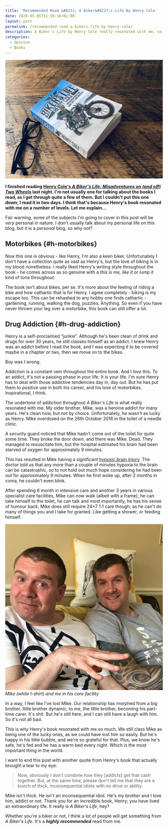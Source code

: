 ```yaml
---
title: 'Recommended Read &#8211; A Biker&#8217;s Life By Henry Cole'
date: 2020-05-05T11:59:16+01:00
layout: post
permalink: /recommended-read-a-bikers-life-by-henry-cole/
description: A Biker's Life by Henry Cole really resonated with me, so I wanted to talk a little about what I enjoyed about the book and what I took from it.
categories:
  - Opinion
  - Books
---
```

![](/assets/images/a-bikers-life-book.jpg)

**I finished reading [Henry Cole's _A Biker's Life: Misadventures on (and off) Two Wheels_](https://amzn.to/2MwTy2c) last night. I'm not usually one for talking about the books I read, as I get through quite a few of them. But I couldn't put this one down; I read it in two days. I think that's because Henry's book resonated with me on a number of levels. Let me explain&#8230;**

Fair warning, some of the subjects I'm going to cover in this post will be _very_ personal in nature. I don't usually talk about my personal life on this blog, but it is a _personal_ blog, so why not?

## Motorbikes {#h-motorbikes}

Now this one is obvious - like Henry, I'm also a keen biker. Unfortunately I don't have a collection quite as vast as Henry's, but the love of biking is in my blood nonetheless. I really liked Henry's writing style throughout the book - he comes across as so genuine with a _this is me, like it or lump it_ kind of tone throughout.

The book isn't about bikes, per se. It's more about the feeling of riding a bike and how cathartic that is for Henry. I agree completely - biking is my escape too. This can be rehashed to any hobby one finds cathartic - gardening, running, walking the dog, puzzles. Anything. So even if you have never thrown your leg over a motorbike, this book can still offer a lot.

## Drug Addiction {#h-drug-addiction}

Henry is a self-proclaimed &#8220;junkie&#8221;. Although he's been clean of drink and drugs for over 30 years, he still classes himself as an addict. I knew Henry was an addict before I read the book, and I was expecting it to be covered maybe in a chapter or two, then we move on to the bikes.

Boy was I wrong.

Addiction is a constant vein throughout the entire book. And I _love_ this. To an addict, it's not a passing phase in your life. It _is_ your life. I'm sure Henry has to deal with those addictive tendencies day in, day out. But he has put them to positive use in both his career, and his love of motorbikes. Inspirational, I think.

The undertone of addiction throughout _A Biker's Life_ is what really resonated with me. My older brother, Mike, was a heroine addict for many years. He's clean now, but not by choice. Unfortunately, he wasn't as lucky as Henry. Mike overdosed on the 26th October 2016 in the toilet of a needle clinic.

A security guard noticed that Mike hadn't come out of the toilet for quite some time. They broke the door down, and there was Mike. Dead. They managed to resuscitate him, but the hospital estimated his brain had been starved of oxygen for approximately 9 minutes.

This has resulted in Mike having a significant [hypoxic brain injury](https://en.wikipedia.org/wiki/Cerebral_hypoxia). The doctor told us that any more than a couple of minutes hypoxia to the brain can be catastrophic, so to not hold out much hope considering he had been out for approximately 9 minutes. When he first woke up, after 2 months in coma, he couldn't even blink.

After spending 6 month in intensive care and another 3 years in various specialist care facilities, Mike can now walk (albeit with a frame), he can take himself to the toilet, he can talk and most importantly, he has his sense of humour back. Mike does still require 24&#215;7 1:1 care though, as he can't do many of things you and I take for granted. Like getting a shower, or feeding himself.

![](/assets/images/me-and-mike.jpg)
*Mike (white t-shirt) and me in his care facility*

In a way, I feel like I've lost Mike. Our relationship has morphed from a big brother, little brother dynamic; to me, the little brother, becoming his part-time carer. It's shit. But he's still here, and I can still have a laugh with him. So it's not all bad.

_This_ is why Henry's book resonated with me so much. We still class Mike as being one of the lucky ones, as we could have lost him so easily. But he's happy in his little bubble, and we're so grateful for that. Plus, we know he's safe, he's fed and he has a warm bed every night. Which is the most important thing in the world.

I want to end this post with another quote from Henry's book that actually brought a tear to my eye:

> Now, obviously I don't condone how they [addicts] get that cash together. But, at the same time, please don't tell me that they are a bunch of thick, inconsequential idiots with no drive or ability.

Mike isn't thick. He isn't an inconsequential idiot. He's my brother and I love him, addict or not. Thank you for an incredible book, Henry; you have lived an extraordinary life. It really is _A Biker's Life_, hey?

Whether you're a biker or not, I think a lot of people will get something from _A Biker's Life_. It's a _**highly recommended**_ read from me.
